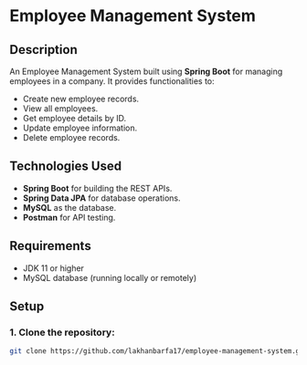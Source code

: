 # Employee Management System

## Description
An Employee Management System built using **Spring Boot** for managing employees in a company. It provides functionalities to:
- Create new employee records.
- View all employees.
- Get employee details by ID.
- Update employee information.
- Delete employee records.

## Technologies Used
- **Spring Boot** for building the REST APIs.
- **Spring Data JPA** for database operations.
- **MySQL** as the database.
- **Postman** for API testing.

## Requirements
- JDK 11 or higher
- MySQL database (running locally or remotely)

## Setup

### 1. Clone the repository:
```bash
git clone https://github.com/lakhanbarfa17/employee-management-system.git
